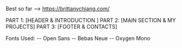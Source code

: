 Best so far --> https://brittanychiang.com/

PART 1: [HEADER & INTRODUCTION ]
PART 2: [MAIN SECTION & MY PROJECTS] 
PART 3: [FOOTER & CONTACTS]  

Fonts Used: 
 -- Open Sans
 -- Bebas Neue
 -- Oxygen Mono